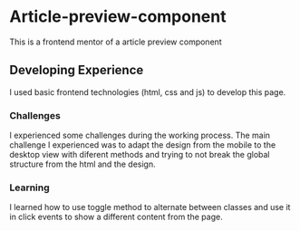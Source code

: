 # Article-preview-component
This is a frontend mentor of a article preview component
## Developing Experience 
I used basic frontend technologies (html, css and js) to develop this page. 
### Challenges 
I experienced some challenges during the working process. The main challenge I experienced was to adapt the design from the mobile to the desktop view with diferent methods and trying to not break the global structure from the html and the design.
### Learning
I learned how to use toggle method to alternate between classes and use it in click events to show a different content from the page. 
